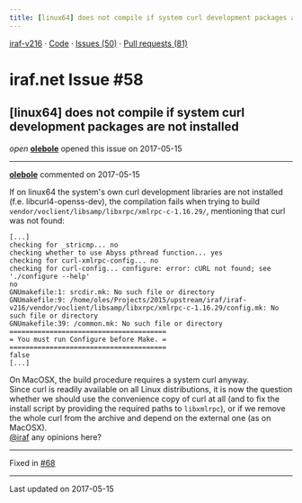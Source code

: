 ```yaml
---
title: [linux64] does not compile if system curl development packages are not installed #58
---
```


[iraf-v216](/iraf-v216) · [Code](https://github.com/iraf-community/iraf/tree/iraf-v216) · [Issues (50)](/iraf-v216/issues) · [Pull requests (81)](/iraf-v216/issues/pulls)

# iraf.net Issue #58
## [linux64] does not compile if system curl development packages are not installed
*open* **[olebole](https://github.com/olebole)** opened this issue on 2017-05-15

- - - -

**[olebole](https://github.com/olebole)** commented on 2017-05-15

If on linux64 the system's own curl development libraries are not installed (f.e. libcurl4-openss-dev), the compilation fails when trying to build `vendor/voclient/libsamp/libxrpc/xmlrpc-c-1.16.29/`, mentioning that curl was not found:  
```  
[...]  
checking for _stricmp... no  
checking whether to use Abyss pthread function... yes  
checking for curl-xmlrpc-config... no  
checking for curl-config... configure: error: cURL not found; see './configure --help'  
no  
GNUmakefile:1: srcdir.mk: No such file or directory  
GNUmakefile:9: /home/oles/Projects/2015/upstream/iraf/iraf-v216/vendor/voclient/libsamp/libxrpc/xmlrpc-c-1.16.29/config.mk: No such file or directory  
GNUmakefile:39: /common.mk: No such file or directory  
=======================================  
= You must run Configure before Make. =  
=======================================  
false  
[...]  
```  
On MacOSX, the build procedure requires a system curl anyway.   
Since curl is readily available on all Linux distributions, it is now the question whether we should use the convenience copy of curl at all (and to fix the install script by providing the required paths to `libxmlrpc`), or if we remove the whole curl from the archive and depend on the external one (as on MacOSX).  
[@iraf](https://github.com/iraf) any opinions here?

- - - -

Fixed in [#68](https://iraf-community.github.io/iraf-v216/issues/68)

- - - -

Last updated on 2017-05-15
